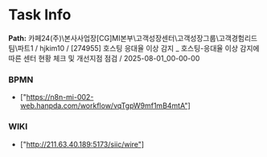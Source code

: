# Task Info

**Path:** 카페24(주)\본사사업장\[CG]MI본부\고객성장센터\고객성장그룹\고객경험리드팀\파트1 / hjkim10 / [274955] 호스팅 응대율 이상 감지 _ 호스팅-응대율 이상 감지에 따른 센터 현황 체크 및 개선지점 점검 / 2025-08-01_00-00-00

### BPMN
- ["https://n8n-mi-002-web.hanpda.com/workflow/vqTgpW9mf1mB4mtA"]

### WIKI
- ["http://211.63.40.189:5173/siic/wire"]

